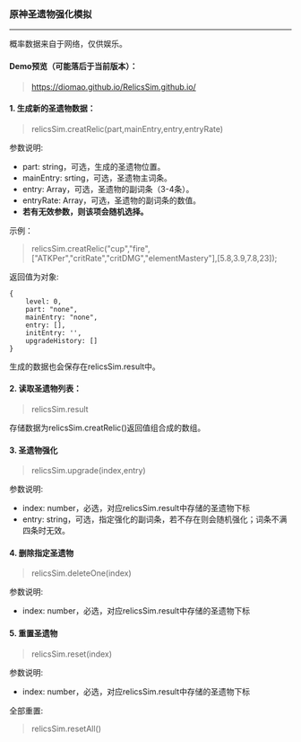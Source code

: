 ### 原神圣遗物强化模拟

---

概率数据来自于网络，仅供娱乐。

#### Demo预览（可能落后于当前版本）：

> https://diomao.github.io/RelicsSim.github.io/

#### 1. 生成新的圣遗物数据：

> relicsSim.creatRelic(part,mainEntry,entry,entryRate)

参数说明:

- part: string，可选，生成的圣遗物位置。
- mainEntry: srting，可选，圣遗物主词条。
- entry: Array，可选，圣遗物的副词条（3-4条）。
- entryRate: Array，可选，圣遗物的副词条的数值。
- **若有无效参数，则该项会随机选择。**

示例：
> relicsSim.creatRelic("cup","fire",["ATKPer","critRate","critDMG","elementMastery"],[5.8,3.9,7.8,23]);

返回值为对象:

>   
    {
        level: 0,
        part: "none",
        mainEntry: "none",
        entry: [],
        initEntry: '',
        upgradeHistory: []
    }

生成的数据也会保存在relicsSim.result中。

#### 2. 读取圣遗物列表：

> relicsSim.result

存储数据为relicsSim.creatRelic()返回值组合成的数组。

####  3. 圣遗物强化

> relicsSim.upgrade(index,entry)

参数说明:

- index: number，必选，对应relicsSim.result中存储的圣遗物下标
- entry: string，可选，指定强化的副词条，若不存在则会随机强化；词条不满四条时无效。


#### 4. 删除指定圣遗物

> relicsSim.deleteOne(index)

参数说明:

- index: number，必选，对应relicsSim.result中存储的圣遗物下标

#### 5. 重置圣遗物

> relicsSim.reset(index)

参数说明:

- index: number，必选，对应relicsSim.result中存储的圣遗物下标

全部重置:

> relicsSim.resetAll()

